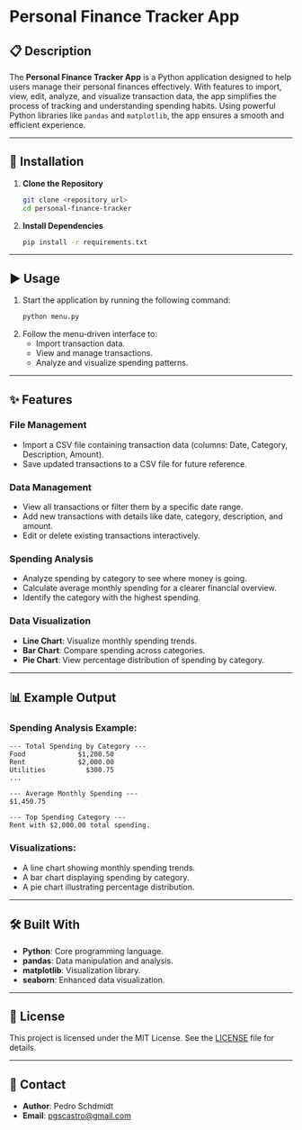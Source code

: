 # Personal Finance Tracker App

## 📋 Description
The **Personal Finance Tracker App** is a Python application designed to help users manage their personal finances effectively. With features to import, view, edit, analyze, and visualize transaction data, the app simplifies the process of tracking and understanding spending habits. Using powerful Python libraries like `pandas` and `matplotlib`, the app ensures a smooth and efficient experience.

---

## 🚀 Installation

1. **Clone the Repository**
   ```bash
   git clone <repository_url>
   cd personal-finance-tracker
   ```

2. **Install Dependencies**
   ```bash
   pip install -r requirements.txt
   ```

---

## ▶️ Usage

1. Start the application by running the following command:
   ```bash
   python menu.py
   ```
2. Follow the menu-driven interface to:
   - Import transaction data.
   - View and manage transactions.
   - Analyze and visualize spending patterns.

---

## ✨ Features

### File Management
- Import a CSV file containing transaction data (columns: Date, Category, Description, Amount).
- Save updated transactions to a CSV file for future reference.

### Data Management
- View all transactions or filter them by a specific date range.
- Add new transactions with details like date, category, description, and amount.
- Edit or delete existing transactions interactively.

### Spending Analysis
- Analyze spending by category to see where money is going.
- Calculate average monthly spending for a clearer financial overview.
- Identify the category with the highest spending.

### Data Visualization
- **Line Chart**: Visualize monthly spending trends.
- **Bar Chart**: Compare spending across categories.
- **Pie Chart**: View percentage distribution of spending by category.

---

## 📊 Example Output

### Spending Analysis Example:
```
--- Total Spending by Category ---
Food             $1,200.50
Rent             $2,000.00
Utilities          $300.75
...

--- Average Monthly Spending ---
$1,450.75

--- Top Spending Category ---
Rent with $2,000.00 total spending.
```

### Visualizations:
- A line chart showing monthly spending trends.
- A bar chart displaying spending by category.
- A pie chart illustrating percentage distribution.

---

## 🛠️ Built With
- **Python**: Core programming language.
- **pandas**: Data manipulation and analysis.
- **matplotlib**: Visualization library.
- **seaborn**: Enhanced data visualization.

---

## 📝 License
This project is licensed under the MIT License. See the [LICENSE](LICENSE) file for details.

---

## 📩 Contact
- **Author**: Pedro Schdmidt
- **Email**: pgscastro@gmail.com
